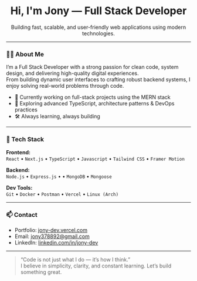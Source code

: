 <h1 align="center">Hi, I'm Jony — Full Stack Developer</h1>
<p align="center">Building fast, scalable, and user-friendly web applications using modern technologies.</p>

---

### 👨‍💻 About Me

I’m a Full Stack Developer with a strong passion for clean code, system design, and delivering high-quality digital experiences.  
From building dynamic user interfaces to crafting robust backend systems, I enjoy solving real-world problems through code.

- 💼 Currently working on full-stack projects using the MERN stack
- 🌱 Exploring advanced TypeScript, architecture patterns & DevOps practices
- 🛠 Always learning, always building

---

### 🧰 Tech Stack

**Frontend:**  
`React` • `Next.js` • `TypeScript` • `Javascript` • `Tailwind CSS` • `Framer Motion`

**Backend:**  
`Node.js` • `Express.js` •  • `MongoDB` • `Mongoose`

**Dev Tools:**  
`Git` • `Docker` • `Postman`  • `Vercel` • `Linux (Arch)`

---

### 📫 Contact

- Portfolio: [jony-dev.vercel.com]((https://jony-dev.vercel.app/))
- Email: jony378892@gmail.com
- LinkedIn: [linkedin.com/in/jony-dev](https://linkedin.com/in/jony-dev)

---

> “Code is not just what I do — it’s how I think.”  
> I believe in simplicity, clarity, and constant learning. Let’s build something great.
